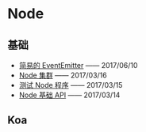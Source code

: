 # Node

## 基础

- [简易的 EventEmitter](/Node/04-简易的EventEmitter.md) —— 2017/06/10
- [Node 集群](/Node/02-Node集群.md) —— 2017/03/16
- [测试 Node 程序](/Node/01-测试Node程序.md) —— 2017/03/15
- [Node 基础 API](/Node/03-Node基础API.md) —— 2017/03/14

## Koa
